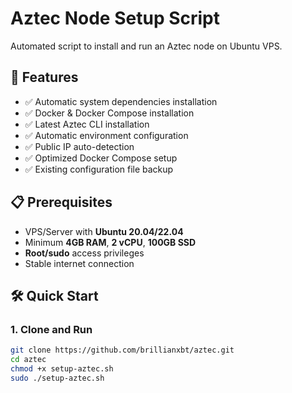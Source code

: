 # Aztec Node Setup Script

Automated script to install and run an Aztec node on Ubuntu VPS.

## 🚀 Features

- ✅ Automatic system dependencies installation
- ✅ Docker & Docker Compose installation  
- ✅ Latest Aztec CLI installation
- ✅ Automatic environment configuration
- ✅ Public IP auto-detection
- ✅ Optimized Docker Compose setup
- ✅ Existing configuration file backup

## 📋 Prerequisites

- VPS/Server with **Ubuntu 20.04/22.04**
- Minimum **4GB RAM**, **2 vCPU**, **100GB SSD**
- **Root/sudo** access privileges
- Stable internet connection

## 🛠️ Quick Start

### 1. Clone and Run
```bash
git clone https://github.com/brillianxbt/aztec.git
cd aztec
chmod +x setup-aztec.sh
sudo ./setup-aztec.sh
